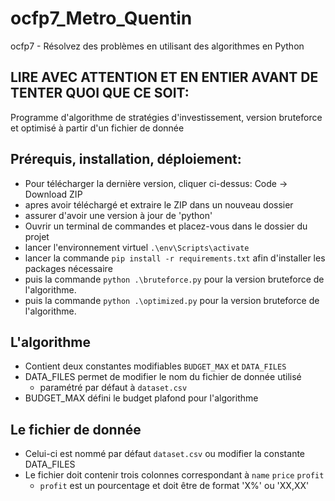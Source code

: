 # ocfp7_Metro_Quentin
ocfp7 - Résolvez des problèmes en utilisant des algorithmes en Python

## LIRE AVEC ATTENTION ET EN ENTIER AVANT DE TENTER QUOI QUE CE SOIT:
Programme d'algorithme de stratégies d'investissement, version bruteforce et optimisé à partir d'un fichier de donnée

## Prérequis, installation, déploiement:
- Pour télécharger la dernière version, cliquer ci-dessus: Code -> Download ZIP
- apres avoir téléchargé et extraire le ZIP dans un nouveau dossier
- assurer d'avoir une version à jour de 'python'
- Ouvrir un terminal de commandes et placez-vous dans le dossier du projet
- lancer l'environnement virtuel `.\env\Scripts\activate`
- lancer la commande `pip install -r requirements.txt` afin d'installer les packages nécessaire
- puis la commande `python .\bruteforce.py` pour la version bruteforce de l'algorithme.
- puis la commande `python .\optimized.py` pour la version bruteforce de l'algorithme.

## L'algorithme 
- Contient deux constantes modifiables `BUDGET_MAX` et `DATA_FILES`
- DATA_FILES permet de modifier le nom du fichier de donnée utilisé
  - paramétré par défaut à `dataset.csv`
- BUDGET_MAX défini le budget plafond pour l'algorithme

## Le fichier de donnée
- Celui-ci est nommé par défaut `dataset.csv` ou modifier la constante DATA_FILES
- Le fichier doit contenir trois colonnes correspondant à `name` `price` `profit`
  - `profit` est un pourcentage et doit être de format 'X%' ou 'XX,XX'